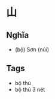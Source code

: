 # 山

## Nghĩa
* (bộ) Sơn (núi)

## Tags
* bộ thủ
* bộ thủ 3 nét

<script>window.HANZI_FIELD='山';</script>